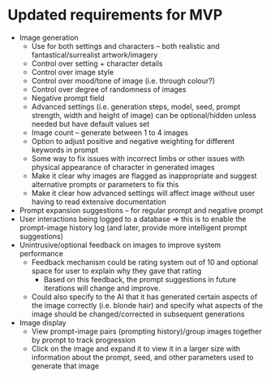 # Updated requirements for MVP 
- Image generation
    - Use for both settings and characters – both realistic and fantastical/surrealist artwork/imagery
    - Control over setting + character details
    - Control over image style
    - Control over mood/tone of image (i.e. through colour?)
    - Control over degree of randomness of images
    - Negative prompt field
    - Advanced settings (i.e. generation steps, model, seed, prompt strength, width and height of image) can be optional/hidden unless needed but have default values set
    - Image count – generate between 1 to 4 images
    - Option to adjust positive and negative weighting for different keywords in prompt
    - Some way to fix issues with incorrect limbs or other issues with physical appearance of character in generated images
    - Make it clear why images are flagged as inappropriate and suggest alternative prompts or parameters to fix this
    - Make it clear how advanced settings will affect image without user having to read extensive documentation
- Prompt expansion suggestions – for regular prompt and negative prompt
- User interactions being logged to a database ⇒ this is to enable the prompt-image history log (and later, provide more intelligent prompt suggestions)
- Unintrusive/optional feedback on images to improve system performance
    - Feedback mechanism could be rating system out of 10 and optional space for user to explain why they gave that rating
        - Based on this feedback, the prompt suggestions in future iterations will change and improve.
    - Could also specify to the AI that it has generated certain aspects of the image correctly (i.e. blonde hair) and specify what aspects of the image should be changed/corrected in subsequent generations
- Image display
    - View prompt-image pairs (prompting history)/group images together by prompt to track progression
    - Click on the image and expand it to view it in a larger size with information about the prompt, seed, and other parameters used to generate that image
